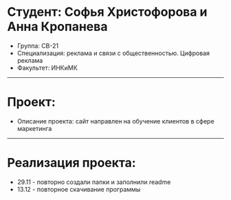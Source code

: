 # Студент: Софья Христофорова и Анна Кропанева
- Группа: СВ-21
- Специализация: реклама и связи с общественностью. Цифровая реклама
- Факультет: ИНКиМК
---
# Проект: 
- Описание проекта: сайт направлен на обучение клиентов в сфере маркетинга
---
# Реализация проекта:
- 29.11 - повторно создали папки и заполнили readme
- 13.12 - повторное скачивание программы

